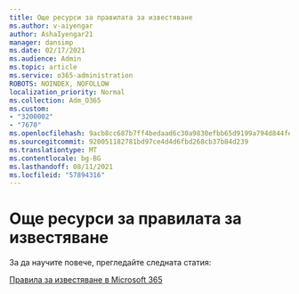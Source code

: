 ```yaml
---
title: Още ресурси за правилата за известяване
ms.author: v-aiyengar
author: AshaIyengar21
manager: dansimp
ms.date: 02/17/2021
ms.audience: Admin
ms.topic: article
ms.service: o365-administration
ROBOTS: NOINDEX, NOFOLLOW
localization_priority: Normal
ms.collection: Adm_O365
ms.custom:
- "3200002"
- "7670"
ms.openlocfilehash: 9acb8cc687b7ff4bedaad6c30a9830efbb65d9199a794d844fe040628451ef8c
ms.sourcegitcommit: 920051182781bd97ce4d4d6fbd268cb37b84d239
ms.translationtype: MT
ms.contentlocale: bg-BG
ms.lasthandoff: 08/11/2021
ms.locfileid: "57894316"
---
```

# <a name="more-resources-on-alert-policies"></a>Още ресурси за правилата за известяване

За да научите повече, прегледайте следната статия:

[Правила за известяване в Microsoft 365](https://docs.microsoft.com/microsoft-365/compliance/alert-policies)
